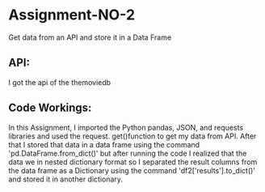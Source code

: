 # Assignment-NO-2
Get data from an API and store it in a Data Frame
## API:
I got the api of the themoviedb 
## Code Workings:
In this Assignment, I imported the Python pandas, JSON, and requests libraries and used the request. get()function to get my data from API. After that I stored that data in a data frame using the command 'pd.DataFrame.from_dict()' but after running the code I realized that the data we in nested dictionary format so I separated the result columns from the data frame as a Dictionary using the command 'df2['results'].to_dict()'  and stored it in another dictionary.
